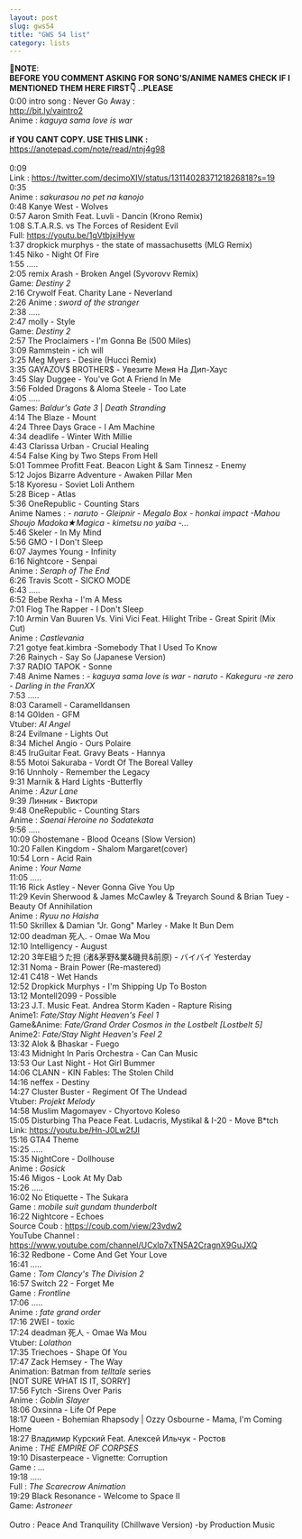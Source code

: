 ```yaml
---
layout: post
slug: gws54
title: "GWS 54 list"
category: lists
---
```

<p>📌<b>NOTE</b>:<br> 
<b>BEFORE YOU COMMENT ASKING FOR SONG'S/ANIME NAMES CHECK IF I MENTIONED THEM HERE FIRST👇 ..PLEASE</b><br> 
0:00 intro song : Never Go Away :<br> 
<a href="http://bit.ly/vaintro2">http://bit.ly/vaintro2</a><br> 
Anime : <i>kaguya sama love is war</i><br> 
<br> 
<b>if YOU CANT COPY. USE THIS LINK :</b><br> 
<a href="https://anotepad.com/note/read/ntnj4g98">https://anotepad.com/note/read/ntnj4g98</a><br> 
<br> 
0:09 <br> 
Link : <a href="https://twitter.com/decimoXIV/status/1311402837121826818?s=19">https://twitter.com/decimoXIV/status/1311402837121826818?s=19</a><br> 
0:35<br> 
Anime : <i>sakurasou no pet na kanojo</i><br> 
0:48 Kanye West - Wolves<br> 
0:57 Aaron Smith Feat. Luvli - Dancin (Krono Remix)<br> 
1:08 S.T.A.R.S. vs The Forces of Resident Evil<br> 
Full: <a href="https://youtu.be/1gVtbjxiHyw">https://youtu.be/1gVtbjxiHyw</a><br> 
1:37 dropkick murphys - the state of massachusetts (MLG Remix)<br> 
1:45 Niko - Night Of Fire<br> 
1:55 .....<br> 
2:05 remix Arash - Broken Angel (Syvorovv Remix)<br> 
Game: <i>Destiny 2</i><br> 
2:16 Crywolf Feat. Charity Lane - Neverland<br> 
2:26 Anime : <i>sword of the stranger</i><br> 
2:38 .....<br> 
2:47 molly - Style<br> 
Game: <i>Destiny 2</i><br> 
2:57 The Proclaimers - I'm Gonna Be (500 Miles)<br> 
3:09 Rammstein - ich will<br> 
3:25 Meg Myers - Desire (Hucci Remix)<br> 
3:35 GAYAZOV$ BROTHER$ - Увезите Меня На Дип-Хаус<br> 
3:45 Slay Duggee - You've Got A Friend In Me<br> 
3:56 Folded Dragons & Aloma Steele - Too Late<br> 
4:05 .....<br> 
Games: <i>Baldur's Gate 3</i> | <i>Death Stranding</i><br> 
4:14 The Blaze - Mount<br> 
4:24 Three Days Grace - I Am Machine<br> 
4:34 deadlife - Winter With Millie<br> 
4:43 Clarissa Urban - Crucial Healing<br> 
4:54 False King by Two Steps From Hell<br> 
5:01 Tommee Profitt Feat. Beacon Light & Sam Tinnesz - Enemy<br> 
5:12 Jojos Bizarre Adventure - Awaken Pillar Men<br> 
5:18 Kyoresu - Soviet Loli Anthem<br> 
5:28 Bicep - Atlas<br> 
5:36 OneRepublic - Counting Stars<br> 
Anime Names : <i>- naruto - Gleipnir - Megalo Box - honkai impact -Mahou Shoujo Madoka★Magica - kimetsu no yaiba -...</i><br> 
5:46 Skeler - In My Mind<br> 
5:56 GMO - I Don't Sleep<br> 
6:07 Jaymes Young - Infinity<br> 
6:16 Nightcore - Senpai<br> 
Anime : <i>Seraph of The End</i><br> 
6:26 Travis Scott - SICKO MODE<br> 
6:43 .....<br> 
6:52 Bebe Rexha - I'm A Mess<br> 
7:01 Flog The Rapper - I Don't Sleep<br> 
7:10 Armin Van Buuren Vs. Vini Vici Feat. Hilight Tribe - Great Spirit (Mix Cut)<br> 
Anime : <i>Castlevania</i><br> 
7:21 gotye feat.kimbra -Somebody That I Used To Know<br> 
7:26 Rainych - Say So (Japanese Version)<br> 
7:37 RADIO TAPOK - Sonne<br> 
7:48 Anime Names : <i>- kaguya sama love is war - naruto - Kakeguru -re zero - Darling in the FranXX</i><br> 
7:53 .....<br> 
8:03 Caramell - Caramelldansen<br> 
8:14 G0lden - GFM<br> 
Vtuber: <i>AI Angel</i><br> 
8:24 Evilmane - Lights Out<br> 
8:34 Michel Angio - Ours Polaire<br> 
8:45 IruGuitar Feat. Gravy Beats - Hannya<br> 
8:55 Motoi Sakuraba - Vordt Of The Boreal Valley<br> 
9:16 Unnholy - Remember the Legacy<br> 
9:31 Marnik & Hard Lights -Butterfly<br> 
Anime : <i>Azur Lane</i><br> 
9:39 Линник - Виктори<br> 
9:48 OneRepublic - Counting Stars<br> 
Anime : <i>Saenai Heroine no Sodatekata</i><br> 
9:56 .....<br> 
10:09 Ghostemane - Blood Oceans (Slow Version)<br> 
10:20 Fallen Kingdom - Shalom Margaret(cover)<br> 
10:54 Lorn - Acid Rain<br> 
Anime : <i>Your Name</i><br> 
11:05 .....<br> 
11:16 Rick Astley - Never Gonna Give You Up<br> 
11:29 Kevin Sherwood & James McCawley & Treyarch Sound & Brian Tuey - Beauty Of Annihilation<br> 
Anime : <i>Ryuu no Haisha</i><br> 
11:50 Skrillex & Damian "Jr. Gong" Marley - Make It Bun Dem<br> 
12:00 deadman 死人. - Omae Wa Mou<br> 
12:10 Intelligency - August<br> 
12:20 3年E組うた担 (渚&茅野&業&磯貝&前原) - バイバイ Yesterday<br> 
12:31 Noma - Brain Power (Re-mastered)<br> 
12:41 C418 - Wet Hands<br> 
12:52 Dropkick Murphys - I'm Shipping Up To Boston<br> 
13:12 Montell2099 - Possible<br> 
13:23 J.T. Music Feat. Andrea Storm Kaden - Rapture Rising<br> 
Anime1: <i>Fate​/Stay​ Night​ Heaven's​ Feel​ 1</i><br> 
Game&Anime: <i>Fate/Grand​ Order​ Cosmos​ in​ the​ Lostbelt​ [Lostbelt​ 5​]</i><br> 
Anime2: <i>Fate/Stay​ Night​ Heaven's​ Feel​ 2</i><br> 
13:32 Alok & Bhaskar - Fuego<br> 
13:43 Midnight In Paris Orchestra - Can Can Music<br> 
13:53 Our Last Night - Hot Girl Bummer<br> 
14:06 CLANN - KIN Fables: The Stolen Child<br> 
14:16 neffex - Destiny<br> 
14:27 Cluster Buster - Regiment Of The Undead<br> 
Vtuber: <i>Projekt Melody</i><br> 
14:58 Muslim Magomayev - Chyortovo Koleso<br> 
15:05 Disturbing Tha Peace Feat. Ludacris, Mystikal & I-20 - Move B*tch<br> 
Link: <a href="https://youtu.be/Hn-J0Lw2fJI">https://youtu.be/Hn-J0Lw2fJI</a><br> 
15:16 GTA4 Theme<br> 
15:25 .....<br> 
15:35 NightCore - Dollhouse<br> 
Anime : <i>Gosick</i><br> 
15:46 Migos - Look At My Dab<br> 
15:26 .....<br> 
16:02 No Etiquette - The Sukara<br> 
Game : <i>mobile suit gundam thunderbolt</i><br> 
16:22 Nightcore​ -​ Echoes<br> 
Source​ Coub : <a href="https://coub.com/view/23vdw2">https://coub.com/view/23vdw2</a><br> 
YouTube Channel​ : <a href="https://www.youtube.com/channel/UCxlp7xTN5A2CragnX9GuJXQ">https://www.youtube.com/channel/UCxlp7xTN5A2CragnX9GuJXQ</a><br> 
16:32 Redbone - Come And Get Your Love<br> 
16:41 .....<br> 
Game : <i>Tom Clancy's The Division 2</i><br> 
16:57 Switch 22 - Forget Me<br> 
Game : <i>Frontline</i><br> 
17:06 .....<br> 
Anime : <i>fate grand order</i><br> 
17:16 2WEI - toxic<br> 
17:24 deadman 死人 - Omae Wa Mou<br> 
Vtuber: <i>Lolathon</i><br> 
17:35 Triechoes - Shape Of You<br> 
17:47 Zack Hemsey - The Way<br> 
Animation: Batman from <i>telltale</i> series<br> 
[NOT SURE WHAT IS IT, SORRY]<br> 
17:56 Fytch -Sirens Over Paris<br> 
Anime : <i>Goblin Slayer</i><br> 
18:06 Oxsinna - Life Of Pepe<br> 
18:17 Queen - Bohemian Rhapsody | Ozzy Osbourne - Mama, I'm Coming Home<br> 
18:27 Владимир Курский Feat. Алексей Ильчук - Ростов<br> 
Anime : <i>THE EMPIRE OF CORPSES</i><br> 
19:10 Disasterpeace - Vignette: Corruption<br> 
Game : <i>...</i><br> 
19:18 .....<br> 
Full : <i>The Scarecrow Animation</i><br> 
19:29 Black Resonance - Welcome to Space II<br> 
Game: <i>Astroneer</i><br> 
<br> 
Outro : Peace And Tranquility (Chillwave Version) -by Production Music</p>
